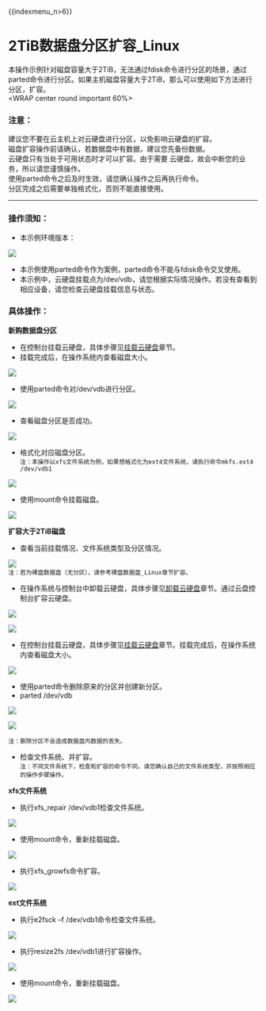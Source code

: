 {{indexmenu_n>6}}

# 2TiB数据盘分区扩容_Linux

本操作示例针对磁盘容量大于2TiB，无法通过fdisk命令进行分区的场景，通过parted命令进行分区。如果主机磁盘容量大于2TiB，那么可以使用如下方法进行分区，扩容。  
<WRAP center round important 60%>

### 注意：

建议您不要在云主机上对云硬盘进行分区，以免影响云硬盘的扩容。  
磁盘扩容操作前请确认，若数据盘中有数据，建议您先备份数据。  
云硬盘只有当处于可用状态时才可以扩容。由于需要 云硬盘，故会中断您的业务，所以请您谨慎操作。  
使用parted命令之后及时生效，请您确认操作之后再执行命令。  
分区完成之后需要单独格式化，否则不能直接使用。  
</WRAP>

-----

### 操作须知：

* 本示例环境版本： 

![](/images/userguide/extend/cat-2tib.png)  
  - 本示例使用parted命令作为案例，parted命令不能与fdisk命令交叉使用。  
  - 本示例中，云硬盘挂载点为/dev/vdb，请您根据实际情况操作。若没有查看到相应设备，请您检查云硬盘挂载信息与状态。

### 具体操作：

**新购数据盘分区**  

* 在控制台挂载云硬盘，具体步骤见[挂载云硬盘](https://cms.docs.ucloudadmin.com/storage_cdn/udisk/userguide/mount)章节。  
* 挂载完成后，在操作系统内查看磁盘大小。  

![](/images/userguide/extend/fdisk-2tib.png)  

* 使用parted命令对/dev/vdb进行分区。

![](/images/userguide/extend/parted-2tib.png) 
    
* 查看磁盘分区是否成功。  

![](/images/userguide/extend/lsblk-2tib.png) 
    
* 格式化对应磁盘分区。  
    `注：本操作以xfs文件系统为例，如果想格式化为ext4文件系统，请执行命令mkfs.ext4 /dev/vdb1` 
    
![](/images/userguide/extend/mkfs-2tib.png)  
    
* 使用mount命令挂载磁盘。  

![](/images/userguide/extend/mount-2tib-no1.png)  

**扩容大于2TiB磁盘**  

* 查看当前挂载情况、文件系统类型及分区情况。  

![](/images/userguide/extend/df-th-2tib.png)  
    `注：若为裸盘数据盘（无分区），请参考裸盘数据盘_Linux章节扩容。`  



* 在操作系统与控制台中卸载云硬盘，具体步骤见[卸载云硬盘](https://cms.docs.ucloudadmin.com/storage_cdn/udisk/userguide/umount)章节。通过云盘控制台扩容云硬盘。  
  
![](/images/userguide/extend/image-2tib-1.png)  

![](/images/userguide/extend/image-2tib-2.png)  
    
* 在控制台挂载云硬盘，具体步骤见[挂载云硬盘](https://cms.docs.ucloudadmin.com/storage_cdn/udisk/userguide/mount)章节。挂载完成后，在操作系统内查看磁盘大小。

![](/images/userguide/extend/fdisk-2tib-2.png)
    
* 使用parted命令删除原来的分区并创建新分区。  
* parted /dev/vdb  
  
![](/images/userguide/extend/unit-2tib.png) 

![](/images/userguide/extend/mkpart-2tib.png)  

`注：删除分区不会造成数据盘内数据的丢失。`

* 检查文件系统、并扩容。  
    `注：不同文件系统下，检查和扩容的命令不同，请您确认自己的文件系统类型，并按照相应的操作步骤操作。`

**xfs文件系统**  

* 执行xfs\_repair /dev/vdb1检查文件系统。 

![](/images/userguide/extend/xfs_repair-2tib.png)  
    
* 使用mount命令，重新挂载磁盘。 

![](/images/userguide/extend/mount-2tib-2.png)  
    
* 执行xfs\_growfs命令扩容。  

![](/images/userguide/extend/xfs_growfs-2tib.png)  

**ext文件系统**  

* 执行e2fsck –f /dev/vdb1命令检查文件系统。  

![](/images/userguide/extend/e2fsck-2tib-2.png)  
    
* 执行resize2fs /dev/vdb1进行扩容操作。  

![](/images/userguide/extend/resize2fs-2tib-2.png)  
    
* 使用mount命令，重新挂载磁盘。

![](/images/userguide/extend/mount-2tib-3.png)


